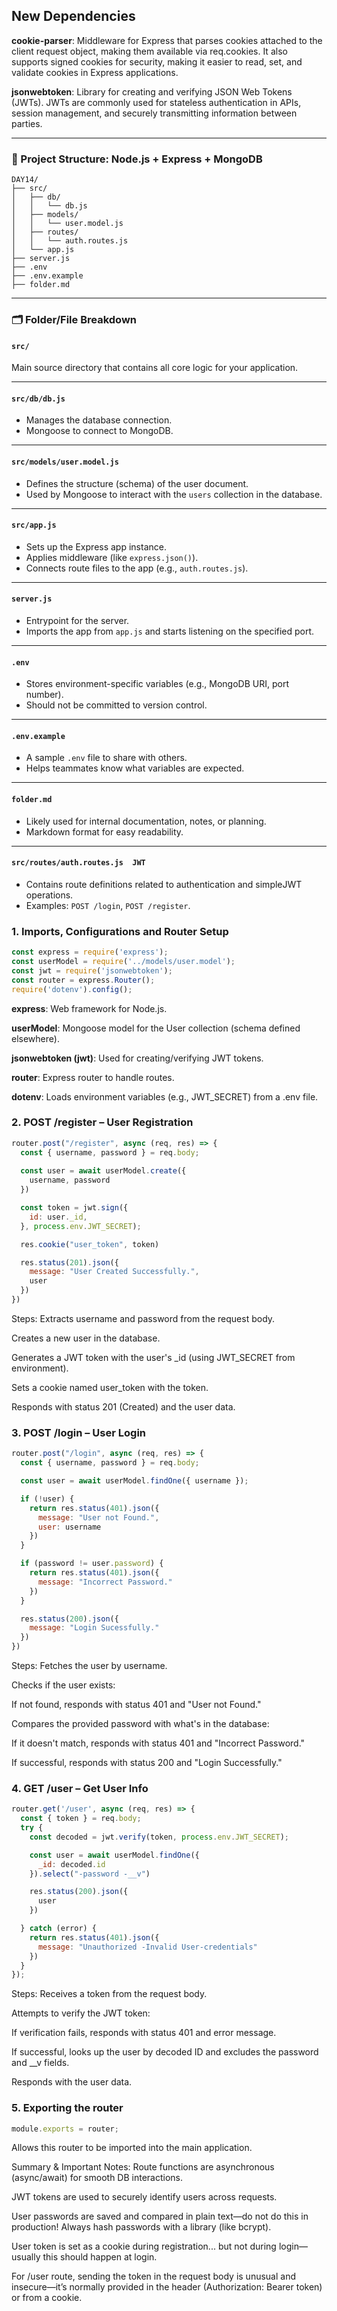 ## New Dependencies

**cookie-parser**: Middleware for Express that parses cookies attached to the client request object, making them available via req.cookies. It also supports signed cookies for security, making it easier to read, set, and validate cookies in Express applications.


**jsonwebtoken**: Library for creating and verifying JSON Web Tokens (JWTs). JWTs are commonly used for stateless authentication in APIs, session management, and securely transmitting information between parties.

---

### 📁 Project Structure: Node.js + Express + MongoDB

```
DAY14/
├── src/
│   ├── db/
│   │   └── db.js
│   ├── models/
│   │   └── user.model.js
│   ├── routes/
│   │   └── auth.routes.js
│   └── app.js
├── server.js
├── .env
├── .env.example
├── folder.md
``` 

---

### 🗂️ Folder/File Breakdown

#### `src/`
Main source directory that contains all core logic for your application.

---

#### `src/db/db.js`
- Manages the database connection.
- Mongoose to connect to MongoDB.

---

#### `src/models/user.model.js`
- Defines the structure (schema) of the user document.
- Used by Mongoose to interact with the `users` collection in the database.

---

#### `src/app.js`
- Sets up the Express app instance.
- Applies middleware (like `express.json()`).
- Connects route files to the app (e.g., `auth.routes.js`).

---

#### `server.js`
- Entrypoint for the server.
- Imports the app from `app.js` and starts listening on the specified port.

---

#### `.env`
- Stores environment-specific variables (e.g., MongoDB URI, port number).
- Should not be committed to version control.

---

#### `.env.example`
- A sample `.env` file to share with others.
- Helps teammates know what variables are expected.

---

#### `folder.md`
- Likely used for internal documentation, notes, or planning.
- Markdown format for easy readability.

---

#### `src/routes/auth.routes.js  JWT`
- Contains route definitions related to authentication and simpleJWT operations.
- Examples: `POST /login`, `POST /register`.


### 1. Imports, Configurations and Router Setup
``` js //
const express = require('express');
const userModel = require('../models/user.model');
const jwt = require('jsonwebtoken');
const router = express.Router();
require('dotenv').config();
``` 
**express**: Web framework for Node.js.

**userModel**: Mongoose model for the User collection (schema defined elsewhere).

**jsonwebtoken (jwt)**: Used for creating/verifying JWT tokens.

**router**: Express router to handle routes.

**dotenv**: Loads environment variables (e.g., JWT_SECRET) from a .env file.



### 2. POST /register – User Registration
``` js //
router.post("/register", async (req, res) => {
  const { username, password } = req.body;
  
  const user = await userModel.create({
    username, password
  })

  const token = jwt.sign({
    id: user._id,
  }, process.env.JWT_SECRET);

  res.cookie("user_token", token)

  res.status(201).json({
    message: "User Created Successfully.",
    user
  })
})
``` 
Steps:
Extracts username and password from the request body.

Creates a new user in the database.

Generates a JWT token with the user's _id (using JWT_SECRET from environment).

Sets a cookie named user_token with the token.

Responds with status 201 (Created) and the user data.


### 3. POST /login – User Login
``` js //
router.post("/login", async (req, res) => {
  const { username, password } = req.body;

  const user = await userModel.findOne({ username });

  if (!user) {
    return res.status(401).json({
      message: "User not Found.",
      user: username
    })
  }

  if (password != user.password) {
    return res.status(401).json({
      message: "Incorrect Password."
    })
  }

  res.status(200).json({
    message: "Login Sucessfully."
  })
})
``` 
Steps:
Fetches the user by username.

Checks if the user exists:

If not found, responds with status 401 and "User not Found."

Compares the provided password with what's in the database:

If it doesn't match, responds with status 401 and "Incorrect Password."

If successful, responds with status 200 and "Login Successfully."


### 4. GET /user – Get User Info
``` js //
router.get('/user', async (req, res) => {
  const { token } = req.body;
  try {
    const decoded = jwt.verify(token, process.env.JWT_SECRET);

    const user = await userModel.findOne({
      _id: decoded.id
    }).select("-password -__v")

    res.status(200).json({
      user
    })

  } catch (error) {
    return res.status(401).json({
      message: "Unauthorized -Invalid User-credentials"
    })
  }
});
``` 
Steps:
Receives a token from the request body.

Attempts to verify the JWT token:

If verification fails, responds with status 401 and error message.

If successful, looks up the user by decoded ID and excludes the password and __v fields.

Responds with the user data.

### 5. Exporting the router
``` js //
module.exports = router;
``` 
Allows this router to be imported into the main application.

Summary & Important Notes:
Route functions are asynchronous (async/await) for smooth DB interactions.

JWT tokens are used to securely identify users across requests.

User passwords are saved and compared in plain text—do not do this in production! Always hash passwords with a library (like bcrypt).

User token is set as a cookie during registration... but not during login—usually this should happen at login.

For /user route, sending the token in the request body is unusual and insecure—it’s normally provided in the header (Authorization: Bearer token) or from a cookie.